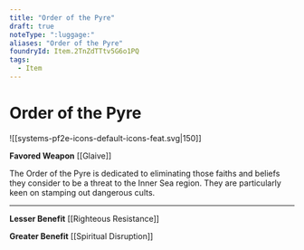 ```yaml
---
title: "Order of the Pyre"
draft: true
noteType: ":luggage:"
aliases: "Order of the Pyre"
foundryId: Item.2TnZdTTtv5G6o1PQ
tags:
  - Item
---
```


# Order of the Pyre
![[systems-pf2e-icons-default-icons-feat.svg|150]]

**Favored Weapon** [[Glaive]]

The Order of the Pyre is dedicated to eliminating those faiths and beliefs they consider to be a threat to the Inner Sea region. They are particularly keen on stamping out dangerous cults.

* * *

**Lesser Benefit** [[Righteous Resistance]]

**Greater Benefit** [[Spiritual Disruption]]
